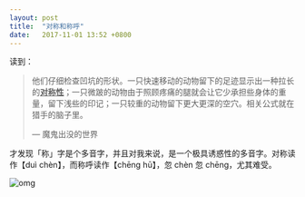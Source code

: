 ```yaml
---
layout: post
title:  "对称和称呼"
date:   2017-11-01 13:52 +0800
---
```


读到：

> 他们仔细检查凹坑的形状。一只快速移动的动物留下的足迹显示出一种拉长的<u><b>对称性</b></u>；一只微跛的动物由于照顾疼痛的腿就会让它少承担些身体的重量，留下浅些的印记；一只较重的动物留下更大更深的空穴。相关公式就在猎手的脑子里。
>
> — 魔鬼出没的世界

才发现「称」字是个多音字，并且对我来说，是一个极具诱惑性的多音字。对称读作【duì chèn】，而称呼读作【chēng hū】，忽 chèn 忽 chēng，尤其难受。

![omg](http://app.dict.baidu.com/static/gif/49f18268427711e5b6eec8e0eb15ce01.gif)
